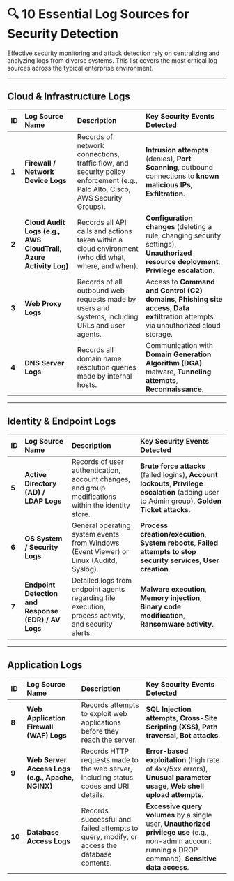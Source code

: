 # 🔍 10 Essential Log Sources for Security Detection

Effective security monitoring and attack detection rely on centralizing and analyzing logs from diverse systems. This list covers the most critical log sources across the typical enterprise environment.

---

## Cloud & Infrastructure Logs

| ID | Log Source Name | Description | Key Security Events Detected |
| :--- | :--- | :--- | :--- |
| **1** | **Firewall / Network Device Logs** | Records of network connections, traffic flow, and security policy enforcement (e.g., Palo Alto, Cisco, AWS Security Groups). | **Intrusion attempts** (denies), **Port Scanning**, outbound connections to **known malicious IPs**, **Exfiltration**. |
| **2** | **Cloud Audit Logs (e.g., AWS CloudTrail, Azure Activity Log)** | Records all API calls and actions taken within a cloud environment (who did what, where, and when). | **Configuration changes** (deleting a rule, changing security settings), **Unauthorized resource deployment**, **Privilege escalation**. |
| **3** | **Web Proxy Logs** | Records of all outbound web requests made by users and systems, including URLs and user agents. | Access to **Command and Control (C2) domains**, **Phishing site access**, **Data exfiltration** attempts via unauthorized cloud storage. |
| **4** | **DNS Server Logs** | Records all domain name resolution queries made by internal hosts. | Communication with **Domain Generation Algorithm (DGA)** malware, **Tunneling attempts**, **Reconnaissance**. |

---

## Identity & Endpoint Logs

| ID | Log Source Name | Description | Key Security Events Detected |
| :--- | :--- | :--- | :--- |
| **5** | **Active Directory (AD) / LDAP Logs** | Records of user authentication, account changes, and group modifications within the identity store. | **Brute force attacks** (failed logins), **Account lockouts**, **Privilege escalation** (adding user to Admin group), **Golden Ticket attacks**. |
| **6** | **OS System / Security Logs** | General operating system events from Windows (Event Viewer) or Linux (Auditd, Syslog). | **Process creation/execution**, **System reboots**, **Failed attempts to stop security services**, **User creation**. |
| **7** | **Endpoint Detection and Response (EDR) / AV Logs** | Detailed logs from endpoint agents regarding file execution, process activity, and security alerts. | **Malware execution**, **Memory injection**, **Binary code modification**, **Ransomware activity**. |

---

## Application Logs

| ID | Log Source Name | Description | Key Security Events Detected |
| :--- | :--- | :--- | :--- |
| **8** | **Web Application Firewall (WAF) Logs** | Records attempts to exploit web applications before they reach the server. | **SQL Injection attempts**, **Cross-Site Scripting (XSS)**, **Path traversal**, **Bot attacks**. |
| **9** | **Web Server Access Logs (e.g., Apache, NGINX)** | Records HTTP requests made to the web server, including status codes and URI details. | **Error-based exploitation** (high rate of 4xx/5xx errors), **Unusual parameter usage**, **Web shell upload attempts**. |
| **10**| **Database Access Logs** | Records successful and failed attempts to query, modify, or access the database contents. | **Excessive query volumes** by a single user, **Unauthorized privilege use** (e.g., non-admin account running a DROP command), **Sensitive data access**. |
